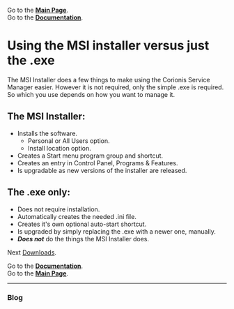 Go to the [**Main Page**](index).<br/>
Go to the [**Documentation**](help).

# Using the MSI installer versus just the .exe
The MSI Installer does a few things to make using the Corionis Service Manager easier. However it is not required, only
the simple .exe is required. So which you use depends on how you want to manage it.

## The MSI Installer:
 * Installs the software.
   * Personal or All Users option.
   * Install location option.
 * Creates a Start menu program group and shortcut.
 * Creates an entry in Control Panel, Programs & Features.
 * Is upgradable as new versions of the installer are released.

## The .exe only:
 * Does not require installation.
 * Automatically creates the needed .ini file.
 * Creates it's own optional auto-start shortcut.
 * Is upgraded by simply replacing the .exe with a newer one, manually.
 * _**Does not**_ do the things the MSI Installer does.
 
Next [Downloads](downloads).

Go to the [**Documentation**](help).<br/>
Go to the [**Main Page**](index).

---

### Blog
